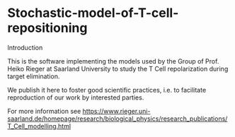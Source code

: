 # Stochastic-model-of-T-cell-repositioning

Introduction

This is the software implementing the models used by the Group of Prof. Heiko Rieger at Saarland University to study the T Cell repolarization during target elimination.

We publish it here to foster good scientific practices, i.e. to facilitate reproduction of our work by interested parties.

For more information see https://www.rieger.uni-saarland.de/homepage/research/biological_physics/research_publications/T_Cell_modelling.html



